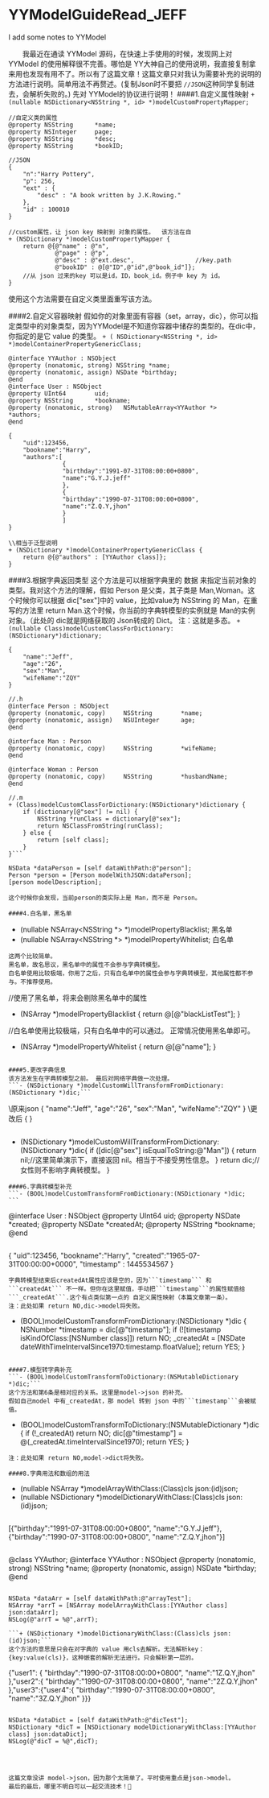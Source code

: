 # YYModelGuideRead_JEFF
I add some notes to YYModel

  我最近在通读 YYModel 源码，在快速上手使用的时候，发现网上对 YYModel 的使用解释很不完善。哪怕是 YY大神自己的使用说明，我直接复制拿来用也发现有用不了。所以有了这篇文章！这篇文章只对我认为需要补充的说明的方法进行说明。简单用法不再赘述。(复制Json时不要把  ```//JSON```这种同学复制进去，会解析失败的。)
先对 YYModel的协议进行说明！
####1.自定义属性映射
```+ (nullable NSDictionary<NSString *, id> *)modelCustomPropertyMapper;```
```
//自定义类的属性
@property NSString      *name;
@property NSInteger     page;
@property NSString      *desc;
@property NSString      *bookID;
```
```
//JSON
{
    "n":"Harry Pottery",
    "p": 256,
    "ext" : {
        "desc" : "A book written by J.K.Rowing."
    },
    "id" : 100010
}
```
```
//custom属性，让 json key 映射到 对象的属性。  该方法在自
+ (NSDictionary *)modelCustomPropertyMapper {
    return @{@"name" : @"n",
             @"page" : @"p",
             @"desc" : @"ext.desc",                 //key.path
             @"bookID" : @[@"ID",@"id",@"book_id"]};
    //从 json 过来的key 可以是id，ID，book_id。例子中 key 为 id。
}
```
使用这个方法需要在自定义类里面重写该方法。

####2.自定义容器映射
假如你的对象里面有容器（set，array，dic），你可以指定类型中的对象类型，因为YYModel是不知道你容器中储存的类型的。在dic中，你指定的是它 value 的类型。
```+ ( NSDictionary<NSString *, id> *)modelContainerPropertyGenericClass;```
```
@interface YYAuthor : NSObject
@property (nonatomic, strong) NSString *name;
@property (nonatomic, assign) NSDate *birthday;
@end
@interface User : NSObject
@property UInt64        uid;
@property NSString      *bookname;
@property (nonatomic, strong)   NSMutableArray<YYAuthor *>    *authors;
@end
```
```
{
    "uid":123456,
    "bookname":"Harry",
    "authors":[
               {
               "birthday":"1991-07-31T08:00:00+0800",
               "name":"G.Y.J.jeff"
               },
               {
               "birthday":"1990-07-31T08:00:00+0800",
               "name":"Z.Q.Y,jhon"
               }
               ]
}
```
```
\\相当于泛型说明
+ (NSDictionary *)modelContainerPropertyGenericClass {
    return @{@"authors" : [YYAuthor class]};
}
```

####3.根据字典返回类型
这个方法是可以根据字典里的 数据 来指定当前对象的类型。我对这个方法的理解，假如 Person 是父类，其子类是 Man,Woman。这个时候你可以根据 dic["sex"]中的 value，比如value为 NSString 的 Man，在重写的方法里 return Man.这个时候，你当前的字典转模型的实例就是 Man的实例对象。（此处的 dic就是网络获取的 Json转成的 Dict。
注：这就是多态。
```+ (nullable Class)modelCustomClassForDictionary:(NSDictionary*)dictionary;```
```
{
    "name":"Jeff",
    "age":"26",
    "sex":"Man",
    "wifeName":"ZQY"
}
```
```
//.h
@interface Person : NSObject
@property (nonatomic, copy)     NSString        *name;
@property (nonatomic, assign)   NSUInteger      age;
@end

@interface Man : Person
@property (nonatomic, copy)     NSString        *wifeName;
@end

@interface Woman : Person
@property (nonatomic, copy)     NSString        *husbandName;
@end

//.m
+ (Class)modelCustomClassForDictionary:(NSDictionary*)dictionary {
    if (dictionary[@"sex"] != nil) {
        NSString *runClass = dictionary[@"sex"];
        return NSClassFromString(runClass);
    } else {
        return [self class];
    }
}```
```
    NSData *dataPerson = [self dataWithPath:@"person"];
    Person *person = [Person modelWithJSON:dataPerson];
    [person modelDescription];
```
这个时候你会发现，当前person的类实际上是 Man，而不是 Person。

####4.白名单，黑名单
```
+ (nullable NSArray<NSString *> *)modelPropertyBlacklist;							黑名单
+ (nullable NSArray<NSString *> *)modelPropertyWhitelist;							白名单
```
这两个比较简单。
黑名单，故名思议，黑名单中的属性不会参与字典转模型。
白名单使用比较极端，你用了之后，只有白名单中的属性会参与字典转模型，其他属性都不参与。不推荐使用。
```
//使用了黑名单，将来会剔除黑名单中的属性
+ (NSArray *)modelPropertyBlacklist {
    return @[@"blackListTest"];
}

//白名单使用比较极端，只有白名单中的可以通过。    正常情况使用黑名单即可。
+ (NSArray *)modelPropertyWhitelist {
    return @[@"name"];
}
```

####5.更改字典信息
该方法发生在字典转模型之前。 最后对网络字典做一次处理。
```- (NSDictionary *)modelCustomWillTransformFromDictionary:(NSDictionary *)dic;```
```
\\原来json
{
    "name":"Jeff",
    "age":"26",
    "sex":"Man",
    "wifeName":"ZQY"
}
\\更改后
{
}
```
```
- (NSDictionary *)modelCustomWillTransformFromDictionary:(NSDictionary *)dic{
    if ([dic[@"sex"] isEqualToString:@"Man"]) {
        return nil;//这里简单演示下，直接返回 nil。相当于不接受男性信息。
    }
    return dic;//女性则不影响字典转模型。
}
```
####6.字典转模型补充
```- (BOOL)modelCustomTransformFromDictionary:(NSDictionary *)dic;	```
```
@interface User : NSObject
@property UInt64        uid;
@property NSDate        *created;
@property NSDate        *createdAt;
@property NSString      *bookname;
@end
```
```
{
    "uid":123456,
    "bookname":"Harry",
    "created":"1965-07-31T00:00:00+0000",
    "timestamp" : 1445534567
}
```
字典转模型结束后createdAt属性应该是空的，因为```timestamp``` 和 ```createdAt``` 不一样。但你在这里赋值，手动把```timestamp```的属性赋值给```_createdAt```.这个有点类似第一点的 自定义属性映射（本篇文章第一条）。
注：此处如果 return NO,dic->model将失败。
```
- (BOOL)modelCustomTransformFromDictionary:(NSDictionary *)dic {
    NSNumber *timestamp = dic[@"timestamp"];
    if (![timestamp isKindOfClass:[NSNumber class]]) return NO;
    _createdAt = [NSDate dateWithTimeIntervalSince1970:timestamp.floatValue];
    return YES;
}
```

####7.模型转字典补充
```- (BOOL)modelCustomTransformToDictionary:(NSMutableDictionary *)dic;```
这个方法和第6条是相对应的关系。这里是model->json 的补充。
假如自己model 中有_createdAt，那 model 转到 json 中的```timestamp```会被赋值。
```
- (BOOL)modelCustomTransformToDictionary:(NSMutableDictionary *)dic {
    if (!_createdAt) return NO;
    dic[@"timestamp"] = @(_createdAt.timeIntervalSince1970);
    return YES;
}
```
注：此处如果 return NO,model->dict将失败。

####8.字典用法和数组的用法
```
+ (nullable NSArray *)modelArrayWithClass:(Class)cls json:(id)json;
+ (nullable NSDictionary *)modelDictionaryWithClass:(Class)cls json:(id)json;
```
```
 [{"birthday":"1991-07-31T08:00:00+0800",
  "name":"G.Y.J.jeff"},
  {"birthday":"1990-07-31T08:00:00+0800",
  "name":"Z.Q.Y,jhon"}]
```
```
@class YYAuthor;
@interface YYAuthor : NSObject
@property (nonatomic, strong) NSString *name;
@property (nonatomic, assign) NSDate *birthday;
@end
```
```
    NSData *dataArr = [self dataWithPath:@"arrayTest"];
    NSArray *arrT = [NSArray modelArrayWithClass:[YYAuthor class] json:dataArr];
    NSLog(@"arrT = %@",arrT);
```
```+ (NSDictionary *)modelDictionaryWithClass:(Class)cls json:(id)json;```
这个方法的意思是只会在对字典的 value 用cls去解析。无法解析key：{key:value(cls)}，这种嵌套的解析无法进行。只会解析第一层的。
```
{"user1": {
    "birthday":"1990-07-31T08:00:00+0800",
    "name":"1Z.Q.Y,jhon"
},"user2":{
    "birthday":"1990-07-31T08:00:00+0800",
    "name":"2Z.Q.Y,jhon"
},"user3":{"user4":{
    "birthday":"1990-07-31T08:00:00+0800",
    "name":"3Z.Q.Y,jhon"
}}}
```
```
    NSData *dataDict = [self dataWithPath:@"dicTest"];
    NSDictionary *dicT = [NSDictionary modelDictionaryWithClass:[YYAuthor class] json:dataDict];
    NSLog(@"dicT = %@",dicT);
```



这篇文章没讲 model->json，因为那个太简单了。平时使用重点是json->model。
最后的最后，哪里不明白可以一起交流技术！🙂
